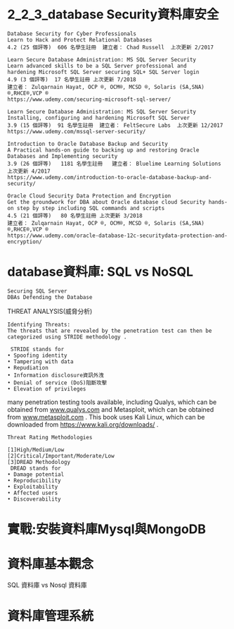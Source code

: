 # 2_2_3_database Security資料庫安全

```
Database Security for Cyber Professionals
Learn to Hack and Protect Relational Databases
4.2 (25 個評等)  606 名學生註冊  建立者： Chad Russell  上次更新 2/2017

```

```
Learn Secure Database Administration: MS SQL Server Security
Learn advanced skills to be a SQL Server professional and 
hardening Microsoft SQL Server securing SQL+ SQL Server login
4.9 (3 個評等)  17 名學生註冊 上次更新 7/2018
建立者： Zulqarnain Hayat, OCP ®, OCM®, MCSD ®, Solaris (SA,SNA) ®,RHCE®,VCP ®
https://www.udemy.com/securing-microsoft-sql-server/
```
```
Learn Secure Database Administration: MS SQL Server Security
Installing, configuring and hardening Microsoft SQL Server
3.9 (15 個評等)  91 名學生註冊  建立者： FeltSecure Labs  上次更新 12/2017
https://www.udemy.com/mssql-server-security/
```
```
Introduction to Oracle Database Backup and Security
A Practical hands-on guide to backing up and restoring Oracle Databases and Implementing security
3.9 (26 個評等)   1181 名學生註冊   建立者： Bluelime Learning Solutions  上次更新 4/2017
https://www.udemy.com/introduction-to-oracle-database-backup-and-security/
```
```
Oracle Cloud Security Data Protection and Encryption
Get the groundwork for DBA about Oracle database cloud Security hands-on step by step including SQL commands and scripts
4.5 (21 個評等)   80 名學生註冊 上次更新 3/2018
建立者： Zulqarnain Hayat, OCP ®, OCM®, MCSD ®, Solaris (SA,SNA) ®,RHCE®,VCP ®
https://www.udemy.com/oracle-database-12c-securitydata-protection-and-encryption/
```


# database資料庫: SQL vs NoSQL

```
Securing SQL Server
DBAs Defending the Database
```
THREAT ANALYSIS(威脅分析)
```
Identifying Threats:
The threats that are revealed by the penetration test can then be categorized using STRIDE methodology . 
 
 STRIDE stands for
• Spoofing identity
• Tampering with data
• Repudiation
• Information disclosure資訊外洩
• Denial of service (DoS)阻斷攻擊
• Elevation of privileges 
```

many penetration testing tools available, including Qualys, which can
be obtained from www.qualys.com and Metasploit, which can be obtained from
www.metasploit.com . This book uses Kali Linux, which can be downloaded from
https://www.kali.org/downloads/ . 

```
Threat Rating Methodologies

[1]High/Medium/Low 
[2]Critical/Important/Moderate/Low
[3]DREAD Methodology
 DREAD stands for
• Damage potential
• Reproducibility
• Exploitability
• Affected users
• Discoverability 
```
# 實戰:安裝資料庫Mysql與MongoDB

# 資料庫基本觀念

SQL 資料庫 vs Nosql 資料庫


# 資料庫管理系統

